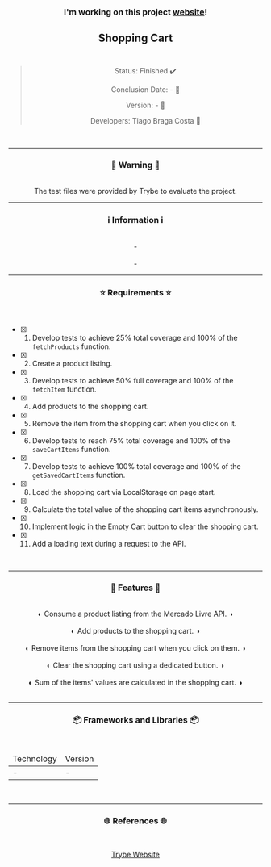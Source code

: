 <div align="center">
  <h3>
    I'm working on this project <a href="-"> website</a>! 
  <h3>
  <h2>
    Shopping Cart
    <br><br>
  </h2>

  > Status: Finished ✔️
  >
  > Conclusion Date: - 📆
  >
  > Version: - 🧪
  >
  > Developers: Tiago Braga Costa 👤

  <br>
  <hr>
  <h3>
    🚨 Warning 🚨
  </h3>
  <br>
  <span> The test files were provided by Trybe to evaluate the project. </span>
  <br>
  <hr>
  <h3>
    ℹ️ Information ℹ️
  </h3>
  <br>
  <span> - </span> 
  <br><br>
  <span> - </span>
  <br>
  <hr>
  <h3>
    ⭐ Requirements ⭐
  </h3>
  <div align="left">
  <br>
  
- [X] 1. Develop tests to achieve 25% total coverage and 100% of the `fetchProducts` function.
- [X] 2. Create a product listing.
- [X] 3. Develop tests to achieve 50% full coverage and 100% of the `fetchItem` function.
- [X] 4. Add products to the shopping cart.
- [X] 5. Remove the item from the shopping cart when you click on it.
- [X] 6. Develop tests to reach 75% total coverage and 100% of the `saveCartItems` function.
- [X] 7. Develop tests to achieve 100% total coverage and 100% of the `getSavedCartItems` function.
- [X] 8. Load the shopping cart via LocalStorage on page start.
- [X] 9. Calculate the total value of the shopping cart items asynchronously.
- [X] 10. Implement logic in the Empty Cart button to clear the shopping cart.
- [X] 11. Add a loading text during a request to the API.
  </div>
  <br>
  <hr>
  <h3>
   📄 Features 📄
  </h3>
  <br>
  <span> ◐ Consume a product listing from the Mercado Livre API. ◑ </span>
  <br><br>
  <span> ◐ Add products to the shopping cart. ◑ </span>
  <br><br>
  <span> ◐ Remove items from the shopping cart when you click on them. ◑ </span>
  <br><br>
  <span> ◐ Clear the shopping cart using a dedicated button. ◑ </span>
  <br><br>
  <span> ◐ Sum of the items' values are calculated in the shopping cart. ◑ </span>
  <br><br>
  <hr>
  <h3>
    📦 Frameworks and Libraries 📦
  </h3>
  <br>
  <table>
    <thead>
      <td> Technology </td>
      <td> Version </td>
    </thead>
    <tbody>
      <tr>
        <td> - </td>
        <td> - </td>
      </tr>
    </tbody>
  </table>
  <br>
  <hr>
  <h3>
    🌐 References 🌐
  </h3>
    <br>
    <p> <a href="https://www.betrybe.com/"> Trybe Website </a> </p>
</div>

